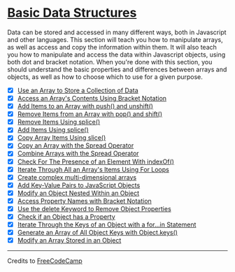 # [Basic Data Structures](https://learn.freecodecamp.org/javascript-algorithms-and-data-structures/basic-data-structures)

Data can be stored and accessed in many different ways, both in Javascript and other languages. This section will teach you how to manipulate arrays, as well as access and copy the information within them. It will also teach you how to manipulate and access the data within Javascript objects, using both dot and bracket notation. When you're done with this section, you should understand the basic properties and differences between arrays and objects, as well as how to choose which to use for a given purpose.

- [x] [Use an Array to Store a Collection of Data](01-use-an-array-to-store-a-collection-of-data.md)
- [x] [Access an Array's Contents Using Bracket Notation](02-access-an-arrays-contents-using-bracket-notation.md)
- [x] [Add Items to an Array with push() and unshift()](03-add-items-to-an-array-with-push-and-unshift.md)
- [x] [Remove Items from an Array with pop() and shift()](04-remove-items-from-an-array-with-pop-and-shift.md)
- [x] [Remove Items Using splice()](05-remove-items-using-splice.md)
- [x] [Add Items Using splice()](06-add-items-using-splice.md)
- [x] [Copy Array Items Using slice()](07-copy-array-items-using-slice.md)
- [x] [Copy an Array with the Spread Operator](08-copy-an-array-with-the-spread-operator.md)
- [x] [Combine Arrays with the Spread Operator](09-combine-arrays-with-the-spread-operator.md)
- [x] [Check For The Presence of an Element With indexOf()](10-check-for-the-presence-of-an-element-with-indexof.md)
- [x] [Iterate Through All an Array's Items Using For Loops](11-iterate-through-all-an-arrays-items-using-for-loops.md)
- [x] [Create complex multi-dimensional arrays](12-create-complex-multi-dimensional-arrays.md)
- [x] [Add Key-Value Pairs to JavaScript Objects](13-add-key-value-pairs-to-javascript-objects.md)
- [x] [Modify an Object Nested Within an Object](14-modify-an-object-nested-within-an-object.md)
- [x] [Access Property Names with Bracket Notation](15-access-property-names-with-bracket-notation.md)
- [x] [Use the delete Keyword to Remove Object Properties](16-use-the-delete-keyword-to-remove-object-properties.md)
- [x] [Check if an Object has a Property](17-check-if-an-object-has-a-property.md)
- [x] [Iterate Through the Keys of an Object with a for...in Statement](18--iterate-through-the-keys-of-an-object-with-a-for---in-statement.md)
- [x] [Generate an Array of All Object Keys with Object.keys()](19-generate-an-array-of-all-object-keys-with-object-keys.md)
- [x] [Modify an Array Stored in an Object](20-modify-an-array-stored-in-an-object.md)

---

Credits to [FreeCodeCamp](https://www.freecodecamp.org/)